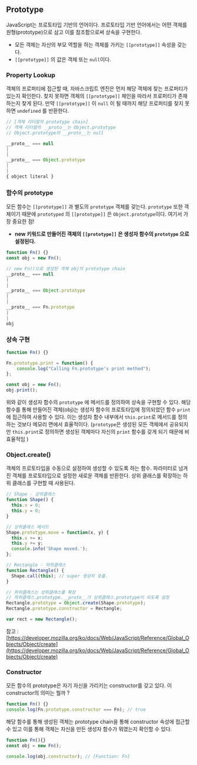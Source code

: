 ## Prototype

JavaScript는 프로토타입 기반의 언어이다. 프로토타입 기반 언어에서는 어떤 객체를 원형(prototype)으로 삼고 이를 참조함으로써 상속을 구현한다.

- 모든 객체는 자신의 부모 역할을 하는 객체를 가키는 `[[prototype]]` 속성을 갖는다.
- `[[prototype]]` 의 값은 객체 또는 `null`이다.

### Property Lookup

객체의 프로퍼티에 접근할 때, 자바스크립트 엔진은 먼저 해당 객체에 찾는 프로퍼티가 있는지 확인한다. 찾지 못하면 객체의 `[[prototype]]` 체인을 따라서 프로퍼티가 존재하는지 찾게 된다. 만약 `[[prototype]]` 이 `null` 이 될 때까지 해당 프로퍼티를 찾지 못하면 `undefined` 를 반환한다.

```jsx
// [객체 리터럴의 prototype chain]
// 객체 리터럴의 __proto__는 Object.prototype
// Object.prototype의 __proto__는 null

__proto__ === null
|
|
__proto__ === Object.prototype
|
|
{ object literal }
```

### 함수의 prototype

모든 함수는 `[[prototype]]` 과 별도의 `prototype` 객체를 갖는다. `prototype` 또한 객체이기 때문에 `prototyped` 의 `[[prototype]]` 은 `Object.prototype`이다. 여기서 가장 중요한 점!

- **new 키워드로 만들어진 객체의 `[[prototype]]` 은 생성자 함수의 `prototype` 으로 설정된다.**

```jsx
function Fn() {}
const obj = new Fn();

// new Fn()으로 생성된 객체 obj의 prototype chain
__proto__ === null
|
|             
__proto__ === Object.prototype
|
|
__proto__ === Fn.prototype
|
|
obj
```

### 상속 구현

```jsx
function Fn() {}

Fn.prototype.print = function() {
    console.log("Calling Fn.prototype's print method");
};

const obj = new Fn();
obj.print(); 
```

위와 같이 생성자 함수의 `prototype` 에 메서드를 정의하여 상속을 구현할 수 있다. 해당 함수를 통해 만들어진 객체(obj)는 생성자 함수의 프로토타입에 정의되었던 함수 `print`에 접근하여 사용할 수 있다. 이는 생성자 함수 내부에서 `this.print`로 메서드를 정의하는 것보다 메모리 면에서 효율적이다. (`prototype`은 생성된 모든 객체에서 공유되지만 `this.print`로 정의하면 생성된 객체마다 자신의 `print` 함수를 갖게 되기 때문에 비효율적임 )

### Object.create()

객체의 프로토타입을 수동으로 설정하여 생성할 수 있도록 하는 함수. 파라미터로 넘겨진 객체를 프로토타입으로 설정한 새로운 객체를 반환한다. 상위 클래스를 확장하는 하위 클래스를 구현할 때 사용된다.

```jsx
// Shape - 상위클래스
function Shape() {
  this.x = 0;
  this.y = 0;
}

// 상위클래스 메서드
Shape.prototype.move = function(x, y) {
  this.x += x;
  this.y += y;
  console.info('Shape moved.');
};

// Rectangle - 하위클래스
function Rectangle() {
  Shape.call(this); // super 생성자 호출.
}

// 하위클래스는 상위클래스를 확장
// 하위클래스.prototype.__proto__가 상위클래스.prototype이 되도록 설정
Rectangle.prototype = Object.create(Shape.prototype);
Rectangle.prototype.constructor = Rectangle;

var rect = new Rectangle();
```

참고 : [https://developer.mozilla.org/ko/docs/Web/JavaScript/Reference/Global_Objects/Object/create](https://developer.mozilla.org/ko/docs/Web/JavaScript/Reference/Global_Objects/Object/create)

### Constructor

모든 함수의 prototype은 자기 자신을 가리키는 constructor를 갖고 있다. 이 constructor의 의미는 뭘까 ?

```jsx
function Fn() {}
console.log(Fn.prototype.constructor === Fn); // true
```

해당 함수를 통해 생성된 객체는 prototype chain을 통해 constructor 속성에 접근할 수 있고 이를 통해 객체는 자신을 만든 생성자 함수가 뭐였는지 확인할 수 있다.

```jsx
function Fn(){}
const obj = new Fn();

console.log(obj.constructor); // [Function: Fn]
```
